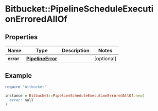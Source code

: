 # Bitbucket::PipelineScheduleExecutionErroredAllOf

## Properties

| Name | Type | Description | Notes |
| ---- | ---- | ----------- | ----- |
| **error** | [**PipelineError**](PipelineError.md) |  | [optional] |

## Example

```ruby
require 'bitbucket'

instance = Bitbucket::PipelineScheduleExecutionErroredAllOf.new(
  error: null
)
```


